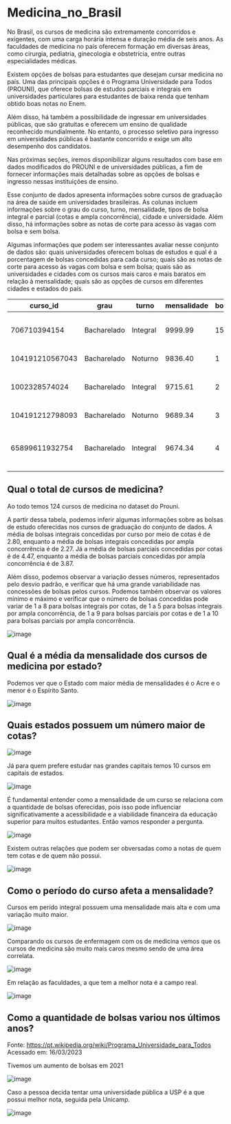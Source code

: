 # Medicina_no_Brasil

No Brasil, os cursos de medicina são extremamente concorridos e exigentes, com uma carga horária intensa e duração média de seis anos. As faculdades de medicina no país oferecem formação em diversas áreas, como cirurgia, pediatria, ginecologia e obstetrícia, entre outras especialidades médicas.

Existem opções de bolsas para estudantes que desejam cursar medicina no país. Uma das principais opções é o Programa Universidade para Todos (PROUNI), que oferece bolsas de estudos parciais e integrais em universidades particulares para estudantes de baixa renda que tenham obtido boas notas no Enem.

Além disso, há também a possibilidade de ingressar em universidades públicas, que são gratuitas e oferecem um ensino de qualidade reconhecido mundialmente. No entanto, o processo seletivo para ingresso em universidades públicas é bastante concorrido e exige um alto desempenho dos candidatos.

Nas próximas seções, iremos disponibilizar alguns resultados com base em dados modificados do PROUNI e de universidades públicas, a fim de fornecer informações mais detalhadas sobre as opções de bolsas e ingresso nessas instituições de ensino.

Esse conjunto de dados apresenta informações sobre cursos de graduação na área de saúde em universidades brasileiras. As colunas incluem informações sobre o grau do curso, turno, mensalidade, tipos de bolsa integral e parcial (cotas e ampla concorrência), cidade e universidade. Além disso, há informações sobre as notas de corte para acesso às vagas com bolsa e sem bolsa.

Algumas informações que podem ser interessantes avaliar nesse conjunto de dados são: quais universidades oferecem bolsas de estudos e qual é a porcentagem de bolsas concedidas para cada curso; quais são as notas de corte para acesso às vagas com bolsa e sem bolsa; quais são as universidades e cidades com os cursos mais caros e mais baratos em relação à mensalidade; quais são as opções de cursos em diferentes cidades e estados do país.

| curso_id        | grau        | turno     | mensalidade | bolsa_integral_cotas | bolsa_integral_ampla | bolsa_parcial_cotas | bolsa_parcial_ampla | curso_busca | cidade_busca | uf_busca | cidade_filtro                        | universidade_nome                                     | campus_nome                                     | campus_id | nome      | nota_integral_ampla | nota_integral_cotas | nota_parcial_ampla | nota_parcial_cotas |
|----------------|-------------|-----------|-------------|----------------------|-----------------------|---------------------|----------------------|-------------|--------------|----------|--------------------------------------|-------------------------------------------------------|------------------------------------------------|-----------|-----------|---------------------|----------------------|---------------------|----------------------|
| 706710394154   | Bacharelado | Integral  | 9999.99     | 15                   | 14.0                  | NaN                 | NaN                  | Medicina    | Campo Grande | MS       | NTAwMjAwNDAyNzA0                    | Universidade Anhanguera - UNIDERP                      | CAMPO GRANDE - SEDE - Miguel Couto             | 706710    | Medicina  | 740.22              | 726.46               | NaN                 | NaN                  |
| 104191210567043 | Bacharelado | Noturno   | 9836.40     | 1                    | NaN                   | NaN                 | NaN                  | Enfermagem  | Crateus      | CE       | MjMwNDAxODA0MTAz                    | Faculdade Princesa do Oeste - FPO                       | UNIDADE SEDE - São Vicente                    | 1041912   | Enfermagem | 663.36              | NaN                  | NaN                 | NaN                  |
| 1002328574024  | Bacharelado | Integral  | 9715.61     | 2                    | 5.0                   | 6.0                 | 10.0                 | Medicina    | Sao Paulo   | SP       | MzUxNTA2MTUwMzA4                    | Universidade Cidade de São Paulo - UNICID              | UNIVERSIDADE CIDADE DE SÃO PAULO - UNICID - SE... | 1002328   | Medicina  | 739.62              | 738.08               | 738.96              | 718.64               |
| 104191212798093 | Bacharelado | Noturno   | 9689.34     | 3                    | 2.0                   | NaN                 | NaN                  | Psicologia  | Crateus      | CE       | MjMwNDAxODA0MTAz                    | Faculdade Princesa do Oeste - FPO                       | UNIDADE SEDE - São Vicente                    | 1041912   | Psicologia | 651.00              | 652.22               | NaN                 | NaN                  |
| 65899611932754  | Bacharelado | Integral  | 9674.34     | 4                    | 1.0                   | 5.0                 | 2.0                  | Medicina    | Rio Branco  | AC       | MTIwMjAwNDAwNDAx                    | Faculdade Barão do Rio Branco - FAB                     | CAMPUS - RIO BRANCO - JARDIM EUROPA II - Jard... | 658996    | Medicina


## Qual o total de cursos de medicina?

Ao todo temos 124 cursos de medicina no dataset do Prouni.

A partir dessa tabela, podemos inferir algumas informações sobre as bolsas de estudo oferecidas nos cursos de graduação do conjunto de dados. A média de bolsas integrais concedidas por curso por meio de cotas é de 2.80, enquanto a média de bolsas integrais concedidas por ampla concorrência é de 2.27. Já a média de bolsas parciais concedidas por cotas é de 4.47, enquanto a média de bolsas parciais concedidas por ampla concorrência é de 3.87.

Além disso, podemos observar a variação desses números, representados pelo desvio padrão, e verificar que há uma grande variabilidade nas concessões de bolsas pelos cursos. Podemos também observar os valores mínimo e máximo e verificar que o número de bolsas concedidas pode variar de 1 a 8 para bolsas integrais por cotas, de 1 a 5 para bolsas integrais por ampla concorrência, de 1 a 9 para bolsas parciais por cotas e de 1 a 10 para bolsas parciais por ampla concorrência.

![image](https://user-images.githubusercontent.com/7840963/230946131-1a7efe39-bc90-4868-94a8-98b84db6ecc0.png)

## Qual é a média da mensalidade dos cursos de medicina por estado?

Podemos ver que o Estado com maior média de mensalidades é o Acre e o menor é o Espírito Santo.

![image](https://user-images.githubusercontent.com/7840963/230946283-0ae2f26c-c9da-4b46-b966-f45026e881a4.png)

## Quais estados possuem um número maior de cotas?

![image](https://user-images.githubusercontent.com/7840963/230946344-e287946c-d624-4a65-b868-3a846cbe7744.png)


Já para quem prefere estudar nas grandes capitais temos 10 cursos em capitais de estados.

![image](https://user-images.githubusercontent.com/7840963/230946403-cbef0562-7a77-49e9-9171-e9d053490f62.png)

É fundamental entender como a mensalidade de um curso se relaciona com a quantidade de bolsas oferecidas, pois isso pode influenciar significativamente a acessibilidade e a viabilidade financeira da educação superior para muitos estudantes. Então vamos responder a pergunta.

![image](https://user-images.githubusercontent.com/7840963/230946482-c4f699e0-7c57-4be1-898d-f6128497c413.png)

Existem outras relações que podem ser obversadas como a notas de quem tem cotas e de quem não possui.

![image](https://user-images.githubusercontent.com/7840963/230946537-6f07f30a-1096-4681-8c5b-97cca903d25e.png)



## Como o período do curso afeta a mensalidade?

Cursos em perído integral possuem uma mensalidade mais alta e com uma variação muito maior.

![image](https://user-images.githubusercontent.com/7840963/230946625-e77ced56-2352-461d-adf3-34173b77efa8.png)

Comparando os cursos de enfermagem com os de medicina vemos que os cursos de medicina são muito mais caros mesmo sendo de uma área correlata.

![image](https://user-images.githubusercontent.com/7840963/230946701-a3e7d155-cfea-480a-926a-f83ac98b535d.png)


Em relação as faculdades, a que tem a melhor nota é a campo real.

![image](https://user-images.githubusercontent.com/7840963/230946734-0dc9c4b4-904d-4dc2-9bce-f2bd5424eff2.png)

## Como a quantidade de bolsas variou nos últimos anos?

Fonte: https://pt.wikipedia.org/wiki/Programa_Universidade_para_Todos Acessado em: 16/03/2023

Tivemos um aumento de bolsas em 2021

![image](https://user-images.githubusercontent.com/7840963/230946830-93200900-6781-4f6d-b643-9f6ba98c4906.png)

Caso a pessoa decida tentar uma universidade pública a USP é a que possui melhor nota, seguida pela Unicamp.

![image](https://user-images.githubusercontent.com/7840963/230946881-e1d81473-35da-4156-b3fb-c9c7dc1457c9.png)





